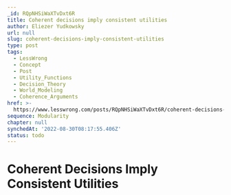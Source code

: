 ```yaml
---
_id: RQpNHSiWaXTvDxt6R
title: Coherent decisions imply consistent utilities
author: Eliezer Yudkowsky
url: null
slug: coherent-decisions-imply-consistent-utilities
type: post
tags:
  - LessWrong
  - Concept
  - Post
  - Utility_Functions
  - Decision_Theory
  - World_Modeling
  - Coherence_Arguments
href: >-
  https://www.lesswrong.com/posts/RQpNHSiWaXTvDxt6R/coherent-decisions-imply-consistent-utilities
sequence: Modularity
chapter: null
synchedAt: '2022-08-30T08:17:55.406Z'
status: todo
---
```


# Coherent Decisions Imply Consistent Utilities
